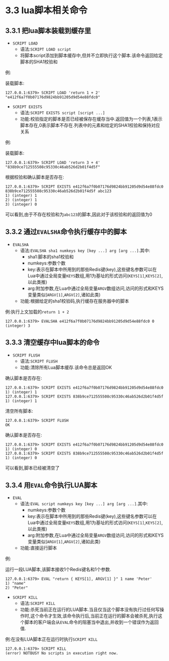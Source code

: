 # 3.3 lua脚本相关命令

## 3.3.1 把lua脚本装载到缓存里

- `SCRIPT LOAD`
	- 语法:`SCRIPT LOAD script`
	- 将脚本script添加到脚本缓存中,但并不立即执行这个脚本.该命令返回给定脚本的SHA1校验和

例:

装载脚本:

```
127.0.0.1:6379> SCRIPT LOAD 'return 1 + 2'
"e412f6a7f0b07176d9824bb91205d9d54e88fdc0"
```

- `SCRIPT EXISTS`
	- 语法:`SCRIPT EXISTS script [script ...]`
	- 功能:校验指定的脚本是否已经被保存在缓存当中.返回值为一个列表,1表示脚本存在,0表示脚本不存在.列表中的元素和给定的SHA1校验和保持对应关系

例:

装载脚本:

```
127.0.0.1:6379> SCRIPT LOAD 'return 3 + 4'
"838b9ce712555508c95330c46ab526d2b01f4d5f"
```

根据校验和确认脚本是否存在:

```
127.0.0.1:6379> SCRIPT EXISTS e412f6a7f0b07176d9824bb91205d9d54e88fdc0 838b9ce712555508c95330c46ab526d2b01f4d5f abc123
1) (integer) 1
2) (integer) 1
3) (integer) 0
```

可以看到,由于不存在校验和为`abc123`的脚本,因此对于该校验和的返回值为0

## 3.3.2 通过`EVALSHA`命令执行缓存中的脚本

- `EVALSHA`
	- 语法:`EVALSHA sha1 numkeys key [key ...] arg [arg ...]`.其中:
		- sha1:脚本的sha1校验和
		- numkeys:参数个数
		- key:表示在脚本中所用到的那些Redis键(key),这些键名参数可以在Lua中通过全局变量`KEYS`数组,用1为基址的形式访问(`KEYS[1]`,`KEYS[2]`,以此类推)
		- arg:附加参数,在Lua中通过全局变量`ARGV`数组访问,访问的形式和KEYS变量类似(`ARGV[1]`,`ARGV[2]`,诸如此类)
	- 功能:根据给定的sha1校验码,执行缓存在服务器中的脚本

例:执行上文加载的`return 1 + 2`

```
127.0.0.1:6379> EVALSHA e412f6a7f0b07176d9824bb91205d9d54e88fdc0 0
(integer) 3
```

## 3.3.3 清空缓存中lua脚本的命令

- `SCRIPT FLUSH`
	- 语法:`SCRIPT FLUSH`
	- 功能:清除所有Lua脚本缓存.该命令总是返回OK

确认脚本是否存在:

```
127.0.0.1:6379> SCRIPT EXISTS e412f6a7f0b07176d9824bb91205d9d54e88fdc0
1) (integer) 1
127.0.0.1:6379> SCRIPT EXISTS 838b9ce712555508c95330c46ab526d2b01f4d5f
1) (integer) 1
```

清空所有脚本:

```
127.0.0.1:6379> SCRIPT FLUSH
OK
```

确认脚本是否存在:

```
127.0.0.1:6379> SCRIPT EXISTS e412f6a7f0b07176d9824bb91205d9d54e88fdc0
1) (integer) 0
127.0.0.1:6379> SCRIPT EXISTS 838b9ce712555508c95330c46ab526d2b01f4d5f
1) (integer) 0
```

可以看到,脚本已经被清空了

## 3.3.4 用`EVAL`命令执行LUA脚本

- `EVAL`
	- 语法:`EVAL script numkeys key [key ...] arg [arg ...]`.其中:
		- numkeys:参数个数
		- key:表示在脚本中所用到的那些Redis键(key),这些键名参数可以在Lua中通过全局变量`KEYS`数组,用1为基址的形式访问(`KEYS[1]`,`KEYS[2]`,以此类推)
		- arg:附加参数,在Lua中通过全局变量`ARGV`数组访问,访问的形式和KEYS变量类似(`ARGV[1]`,`ARGV[2]`,诸如此类)
	- 功能:直接运行脚本

例:

运行一段LUA脚本,该脚本接收1个Redis键名和1个参数.

```
127.0.0.1:6379> EVAL "return { KEYS[1], ARGV[1] }" 1 name 'Peter'
1) "name"
2) "Peter"
```

- `SCRIPT KILL`
	- 语法:`SCRIPT KILL`
	- 功能:杀死当前正在运行的LUA脚本.当且仅当这个脚本没有执行过任何写操作时,这个命令才生效,该命令执行后,当前正在运行的脚本会被杀死,执行这个脚本的客户端会从`EVAL`命令的阻塞当中退出,并收到一个错误作为返回值.

例:在没有LUA脚本正在运行时执行`SCRIPT KILL`

```
127.0.0.1:6379> SCRIPT KILL
(error) NOTBUSY No scripts in execution right now.
```